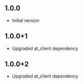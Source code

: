 ## 1.0.0
- Initial version

## 1.0.0+1
- Upgraded at_client dependency

## 1.0.0+2
- Upgraded at_client dependency
